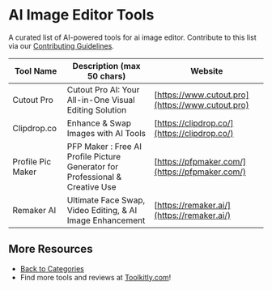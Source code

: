 # AI Image Editor Tools

A curated list of AI-powered tools for ai image editor. Contribute to this list via our [Contributing Guidelines](../CONTRIBUTING.md).

| Tool Name | Description (max 50 chars) | Website |
|-----------|----------------------------|---------|
| Cutout Pro | Cutout Pro AI: Your All-in-One Visual Editing Solution | [https://www.cutout.pro](https://www.cutout.pro) |
| Clipdrop.co | Enhance & Swap Images with AI Tools | [https://clipdrop.co/](https://clipdrop.co/) |
| Profile Pic Maker | PFP Maker : Free AI Profile Picture Generator for Professional & Creative Use | [https://pfpmaker.com/](https://pfpmaker.com/) |
| Remaker AI | Ultimate Face Swap, Video Editing, & AI Image Enhancement | [https://remaker.ai/](https://remaker.ai/) |

## More Resources
- [Back to Categories](https://github.com/ToolkitlyAI/awesome-ai-tools/blob/master/README.md)
- Find more tools and reviews at [Toolkitly.com](https://toolkitly.com)!
